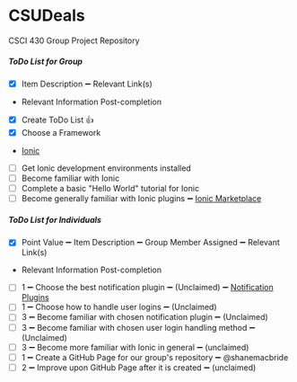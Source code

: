# CSUDeals
CSCI 430 Group Project Repository

##### ToDo List for Group
- [x] Item Description :heavy_minus_sign: Relevant Link(s)
- Relevant Information Post-completion
- [x] Create ToDo List :+1:
- [x] Choose a Framework
- [Ionic](http://ionicframework.com/)
- [ ] Get Ionic development environments installed
- [ ] Become familiar with Ionic
- [ ] Complete a basic "Hello World" tutorial for Ionic
- [ ] Become generally familiar with Ionic plugins :heavy_minus_sign: [Ionic Marketplace](https://market.ionic.io/plugins)

##### ToDo List for Individuals
- [x] Point Value :heavy_minus_sign: Item Description :heavy_minus_sign: Group Member Assigned :heavy_minus_sign: Relevant Link(s)
- Relevant Information Post-completion
- [ ] 1 :heavy_minus_sign: Choose the best notification plugin :heavy_minus_sign: (Unclaimed) :heavy_minus_sign: [Notification Plugins](https://market.ionic.io/search?q=notifications)
- [ ] 1 :heavy_minus_sign: Choose how to handle user logins :heavy_minus_sign: (Unclaimed)
- [ ] 3 :heavy_minus_sign: Become familiar with chosen notification plugin :heavy_minus_sign: (Unclaimed)
- [ ] 3 :heavy_minus_sign: Become familiar with chosen user login handling method :heavy_minus_sign: (Unclaimed)
- [ ] 3 :heavy_minus_sign: Become more familiar with Ionic in general :heavy_minus_sign: (unclaimed)
- [ ] 1 :heavy_minus_sign: Create a GitHub Page for our group's repository :heavy_minus_sign: @shanemacbride
- [ ] 2 :heavy_minus_sign: Improve upon GitHub Page after it is created :heavy_minus_sign: (unclaimed)
